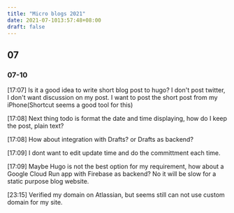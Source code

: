 ```yaml
---
title: "Micro blogs 2021"
date: 2021-07-1013:57:48+08:00
draft: false
---
```


## 07

### 07-10

[17:07] Is it a good idea to write short blog post to hugo? I don't post twitter, I don't want discussion on my post. I want to post the short post from my iPhone(Shortcut seems a good tool for this)

[17:08] Next thing todo is format the date and time displaying, how do I keep the post, plain text?

[17:08] How about integration with Drafts? or Drafts as backend?

[17:09] I dont want to edit update time and do the committment each time.

[17:09] Maybe Hugo is not the best option for my requirement, how about a Google Cloud Run app with Firebase as backend? No it will be slow for a static purpose blog website.

[23:15] Verified my domain on Atlassian, but seems still can not use custom domain for my site.
